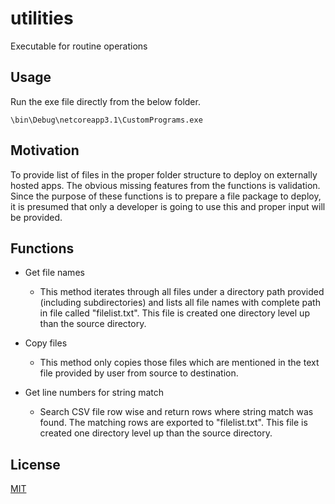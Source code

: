 # utilities
Executable for routine operations

## Usage

Run the exe file directly from the below folder.

```
\bin\Debug\netcoreapp3.1\CustomPrograms.exe
```

## Motivation

To provide list of files in the proper folder structure to deploy on externally hosted apps. The obvious missing features from the functions is validation. Since the purpose of these functions is to prepare a file package to deploy, it is presumed that only a developer is going to use this and proper input will be provided.

## Functions

- Get file names
	- This method iterates through all files under a directory path provided (including subdirectories) and lists all file names with complete path in file called "filelist.txt". This file is created one directory level up than the source directory.

- Copy files
	- This method only copies those files which are mentioned in the text file provided by user from source to destination. 

- Get line numbers for string match
	- Search CSV file row wise and return rows where string match was found. The matching rows are exported to "filelist.txt". This file is created one directory level up than the source directory.

## License
[MIT](https://choosealicense.com/licenses/mit/)